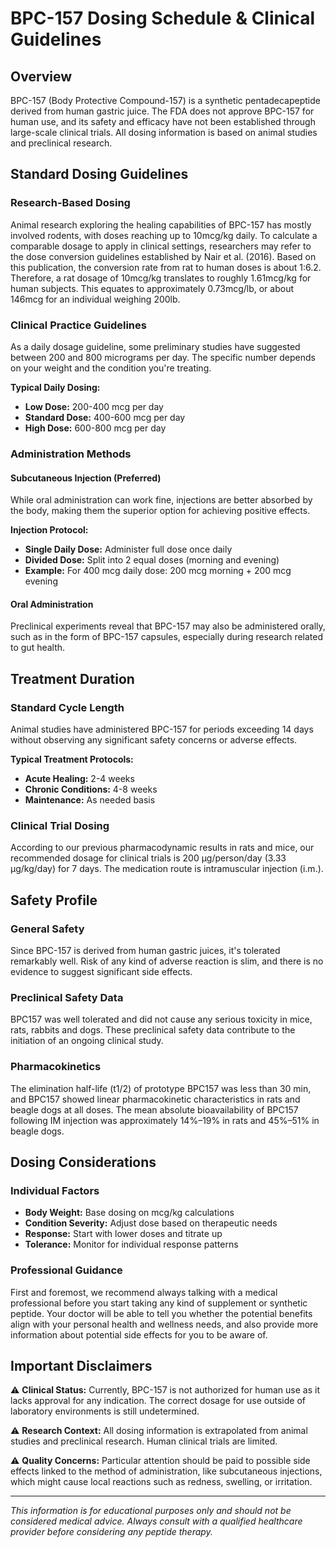 # BPC-157 Dosing Schedule & Clinical Guidelines

## Overview
BPC-157 (Body Protective Compound-157) is a synthetic pentadecapeptide derived from human gastric juice. The FDA does not approve BPC-157 for human use, and its safety and efficacy have not been established through large-scale clinical trials. All dosing information is based on animal studies and preclinical research.

## Standard Dosing Guidelines

### Research-Based Dosing
Animal research exploring the healing capabilities of BPC-157 has mostly involved rodents, with doses reaching up to 10mcg/kg daily. To calculate a comparable dosage to apply in clinical settings, researchers may refer to the dose conversion guidelines established by Nair et al. (2016). Based on this publication, the conversion rate from rat to human doses is about 1:6.2. Therefore, a rat dosage of 10mcg/kg translates to roughly 1.61mcg/kg for human subjects. This equates to approximately 0.73mcg/lb, or about 146mcg for an individual weighing 200lb.

### Clinical Practice Guidelines
As a daily dosage guideline, some preliminary studies have suggested between 200 and 800 micrograms per day. The specific number depends on your weight and the condition you're treating.

**Typical Daily Dosing:**
- **Low Dose:** 200-400 mcg per day
- **Standard Dose:** 400-600 mcg per day  
- **High Dose:** 600-800 mcg per day

### Administration Methods

#### Subcutaneous Injection (Preferred)
While oral administration can work fine, injections are better absorbed by the body, making them the superior option for achieving positive effects.

**Injection Protocol:**
- **Single Daily Dose:** Administer full dose once daily
- **Divided Dose:** Split into 2 equal doses (morning and evening)
- **Example:** For 400 mcg daily dose: 200 mcg morning + 200 mcg evening

#### Oral Administration
Preclinical experiments reveal that BPC-157 may also be administered orally, such as in the form of BPC-157 capsules, especially during research related to gut health.

## Treatment Duration

### Standard Cycle Length
Animal studies have administered BPC-157 for periods exceeding 14 days without observing any significant safety concerns or adverse effects.

**Typical Treatment Protocols:**
- **Acute Healing:** 2-4 weeks
- **Chronic Conditions:** 4-8 weeks
- **Maintenance:** As needed basis

### Clinical Trial Dosing
According to our previous pharmacodynamic results in rats and mice, our recommended dosage for clinical trials is 200 μg/person/day (3.33 μg/kg/day) for 7 days. The medication route is intramuscular injection (i.m.).

## Safety Profile

### General Safety
Since BPC-157 is derived from human gastric juices, it's tolerated remarkably well. Risk of any kind of adverse reaction is slim, and there is no evidence to suggest significant side effects.

### Preclinical Safety Data
BPC157 was well tolerated and did not cause any serious toxicity in mice, rats, rabbits and dogs. These preclinical safety data contribute to the initiation of an ongoing clinical study.

### Pharmacokinetics
The elimination half-life (t1/2) of prototype BPC157 was less than 30 min, and BPC157 showed linear pharmacokinetic characteristics in rats and beagle dogs at all doses. The mean absolute bioavailability of BPC157 following IM injection was approximately 14%–19% in rats and 45%–51% in beagle dogs.

## Dosing Considerations

### Individual Factors
- **Body Weight:** Base dosing on mcg/kg calculations
- **Condition Severity:** Adjust dose based on therapeutic needs
- **Response:** Start with lower doses and titrate up
- **Tolerance:** Monitor for individual response patterns

### Professional Guidance
First and foremost, we recommend always talking with a medical professional before you start taking any kind of supplement or synthetic peptide. Your doctor will be able to tell you whether the potential benefits align with your personal health and wellness needs, and also provide more information about potential side effects for you to be aware of.

## Important Disclaimers

⚠️ **Clinical Status:** Currently, BPC-157 is not authorized for human use as it lacks approval for any indication. The correct dosage for use outside of laboratory environments is still undetermined.

⚠️ **Research Context:** All dosing information is extrapolated from animal studies and preclinical research. Human clinical trials are limited.

⚠️ **Quality Concerns:** Particular attention should be paid to possible side effects linked to the method of administration, like subcutaneous injections, which might cause local reactions such as redness, swelling, or irritation.

---

*This information is for educational purposes only and should not be considered medical advice. Always consult with a qualified healthcare provider before considering any peptide therapy.*